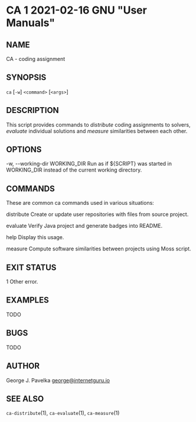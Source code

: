 # CA 1 2021-02-16 GNU "User Manuals"

## NAME

CA - coding assignment

## SYNOPSIS

`ca` [`-w`] `<command>` [`<args>`]

## DESCRIPTION

This script provides commands to _distribute_ coding assignments to solvers, _evaluate_ individual solutions and _measure_ similarities between each other.

## OPTIONS

-w, --working-dir WORKING_DIR
       Run as if ${SCRIPT} was started in WORKING_DIR instead of the current working directory.

## COMMANDS

These are common ca commands used in various situations:

distribute
       Create or update user repositories with files from source project.

evaluate
       Verify Java project and generate badges into README.

help
       Display this usage.

measure
       Compute software similarities between projects using Moss script.

## EXIT STATUS

1      Other error.

## EXAMPLES

TODO

## BUGS

TODO

## AUTHOR

George J. Pavelka <george@internetguru.io>

## SEE ALSO

`ca-distribute`(1), `ca-evaluate`(1), `ca-measure`(1)
